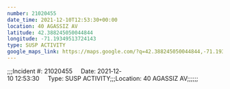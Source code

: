 ```yaml
---
number: 21020455
date_time: 2021-12-10T12:53:30+00:00
location: 40 AGASSIZ AV
latitude: 42.388245050044844
longitude: -71.19349513724143
type: SUSP ACTIVITY
google_maps_link: https://maps.google.com/?q=42.388245050044844,-71.19349513724143
---
```


;;;Incident #: 21020455     Date: 2021‐12‐10 12:53:30     Type: SUSP ACTIVITY;;;Location: 40 AGASSIZ AV;;;;;;
